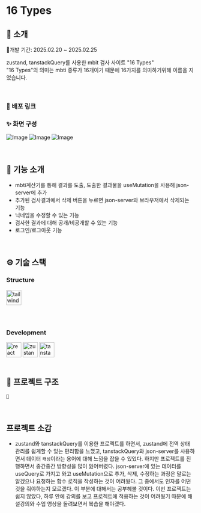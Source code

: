 # 16 Types

</div> 

## 📝 소개
📅개발 기간: 2025.02.20 ~ 2025.02.25

zustand, tanstackQuery를 사용한  mbit 검사 사이트 "16 Types"<br/>
"16 Types"의 의미는 mbti 종류가 16개이기 때문에 16가지를 의미하기위해 이름을 지었습니다.

<br />

### 💬 배포 링크


### ✨ 화면 구성
![Image](https://github.com/user-attachments/assets/15caef2f-03fc-4b88-baba-eb70433980dd)
![Image](https://github.com/user-attachments/assets/6639b312-08c1-4a59-93ad-038189fc08f1)
![Image](https://github.com/user-attachments/assets/fff90c2a-b78b-4789-880f-e4d92460c708)


<br />

## 📄 기능 소개
- mbti계산기를 통해 결과를 도출, 도출한 결과물을 useMutation을 사용해 json-server에 추가
- 추가된 검사결과에서 삭제 버튼을 누르면 json-server와 브라우저에서 삭제되는 기능
- 닉네임을 수정할 수 있는 기능
- 검사한 결과에 대해 공개/비공개할 수 있는 기능
- 로그인/로그아웃 기능

<br />

## ⚙ 기술 스택

### Structure
<div>
  <img src="https://cdn.jsdelivr.net/gh/devicons/devicon/icons/tailwindcss/tailwindcss-original-wordmark.svg" height="40" alt="tailwindcss logo"  />
</div>

###
<div />
<br />
    
### Development
<div>
<img src="https://cdn.jsdelivr.net/gh/devicons/devicon/icons/react/react-original.svg" height="40" alt="react logo"  />
  <img src="https://user-images.githubusercontent.com/958486/218346783-72be5ae3-b953-4dd7-b239-788a882fdad6.svg" height="40" alt="zustand logo"  />
  <img src="https://ibb.co/F4rjtbCv](https://i.ibb.co/hF6tvRw5/react-query-seeklogo.png)" height="40" alt="tanstackQuery logo"  />
</div>


<br />

## 📁 프로젝트 구조
```markdown
📁

```
<br />

## 프로젝트 소감
- zustand와 tanstackQuery를 이용한 프로젝트를 하면서, zustand에 전역 상태 관리를 쉽게할 수 있는 편리함을 느꼈고, tanstackQuery와 json-server를 사용하면서 데이터 `캐싱`이라는 용어에 대해 느낌을 잡을 수 있었다. 하지만 프로젝트를 진행하면서 중간중간 방향성을 많이 잃어버렸다. json-server에 있는 데이터를 useQuery로 가지고 와고 useMutation으로 추가, 삭제, 수정하는 과정은 말로는 알겠으나 요청하는 함수 로직을 작성하는 것이 어려웠다. 그 중에서도 인자를 어떤 것을 줘야하는지 모르겠다. 이 부분에 대해서는 공부헤볼 것이다. 이번 프로젝트는 쉽지 않았다, 하루 안에 강의를 보고 프로젝트에 적용하는 것이 어려웠기 때문에 해설강의와 수업 영상을 돌려보면서 복습을 해야겠다.
